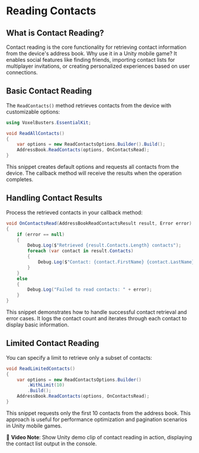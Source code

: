 # Reading Contacts

## What is Contact Reading?

Contact reading is the core functionality for retrieving contact information from the device's address book. Why use it in a Unity mobile game? It enables social features like finding friends, importing contact lists for multiplayer invitations, or creating personalized experiences based on user connections.

## Basic Contact Reading

The `ReadContacts()` method retrieves contacts from the device with customizable options:

```csharp
using VoxelBusters.EssentialKit;

void ReadAllContacts()
{
    var options = new ReadContactsOptions.Builder().Build();
    AddressBook.ReadContacts(options, OnContactsRead);
}
```

This snippet creates default options and requests all contacts from the device. The callback method will receive the results when the operation completes.

## Handling Contact Results

Process the retrieved contacts in your callback method:

```csharp
void OnContactsRead(AddressBookReadContactsResult result, Error error)
{
    if (error == null)
    {
        Debug.Log($"Retrieved {result.Contacts.Length} contacts");
        foreach (var contact in result.Contacts)
        {
            Debug.Log($"Contact: {contact.FirstName} {contact.LastName}");
        }
    }
    else
    {
        Debug.Log("Failed to read contacts: " + error);
    }
}
```

This snippet demonstrates how to handle successful contact retrieval and error cases. It logs the contact count and iterates through each contact to display basic information.

## Limited Contact Reading

You can specify a limit to retrieve only a subset of contacts:

```csharp
void ReadLimitedContacts()
{
    var options = new ReadContactsOptions.Builder()
        .WithLimit(10)
        .Build();
    AddressBook.ReadContacts(options, OnContactsRead);
}
```

This snippet requests only the first 10 contacts from the address book. This approach is useful for performance optimization and pagination scenarios in Unity mobile games.

📌 **Video Note**: Show Unity demo clip of contact reading in action, displaying the contact list output in the console.